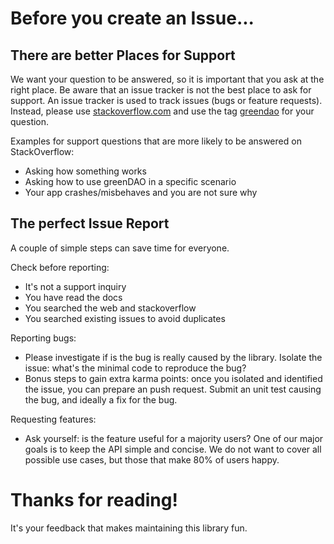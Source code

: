 Before you create an Issue...
=============================

There are better Places for Support
-----------------------------------
We want your question to be answered, so it is important that you ask at the right place. Be aware that an issue tracker is not the best place to ask for support. An issue tracker is used to track issues (bugs or feature requests).
Instead, please use [stackoverflow.com](https://stackoverflow.com/questions/tagged/greendao?sort=frequent) and use the tag [greendao](https://stackoverflow.com/tags/greendao/info) for your question.

Examples for support questions that are more likely to be answered on StackOverflow:

* Asking how something works
* Asking how to use greenDAO in a specific scenario
* Your app crashes/misbehaves and you are not sure why

The perfect Issue Report
------------------------
A couple of simple steps can save time for everyone.

Check before reporting:

* It's not a support inquiry
* You have read the docs
* You searched the web and stackoverflow
* You searched existing issues to avoid duplicates

Reporting bugs:

 * Please investigate if is the bug is really caused by the library. Isolate the issue: what's the minimal code to reproduce the bug?
 * Bonus steps to gain extra karma points: once you isolated and identified the issue, you can prepare an push request. Submit an unit test causing the bug, and ideally a fix for the bug.

Requesting features:

 * Ask yourself: is the feature useful for a majority users? One of our major goals is to keep the API simple and concise. We do not want to cover all possible use cases, but those that make 80% of users happy.

Thanks for reading!
===================
It's your feedback that makes maintaining this library fun.
